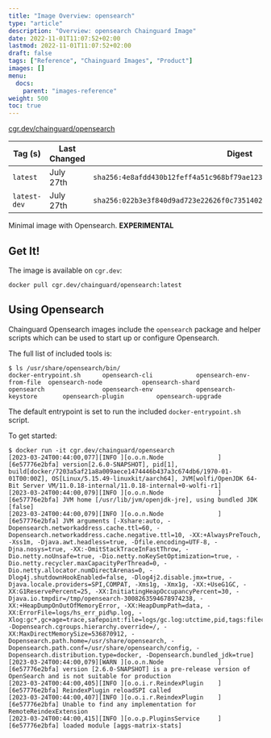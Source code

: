 ```yaml
---
title: "Image Overview: opensearch"
type: "article"
description: "Overview: opensearch Chainguard Image"
date: 2022-11-01T11:07:52+02:00
lastmod: 2022-11-01T11:07:52+02:00
draft: false
tags: ["Reference", "Chainguard Images", "Product"]
images: []
menu:
  docs:
    parent: "images-reference"
weight: 500
toc: true
---
```


[cgr.dev/chainguard/opensearch](https://github.com/chainguard-images/images/tree/main/images/opensearch)

| Tag (s)       | Last Changed | Digest                                                                    |
|---------------|--------------|---------------------------------------------------------------------------|
|  `latest`     | July 27th    | `sha256:4e8afdd430b12feff4a51c968bf79ae123a9630387d95c704728d3301ff3d619` |
|  `latest-dev` | July 27th    | `sha256:022b3e3f840d9ad723e22626f0c7351402fb6912857bfbc3b5e68a19d9f17acf` |



Minimal image with Opensearch. **EXPERIMENTAL**

## Get It!

The image is available on `cgr.dev`:

```
docker pull cgr.dev/chainguard/opensearch:latest
```

## Using Opensearch

Chainguard Opensearch images include the `opensearch` package and helper scripts which can be used to start up or configure Opensearch.

The full list of included tools is:

```shell
$ ls /usr/share/opensearch/bin/
docker-entrypoint.sh      opensearch-cli            opensearch-env-from-file  opensearch-node           opensearch-shard
opensearch                opensearch-env            opensearch-keystore       opensearch-plugin         opensearch-upgrade
```

The default entrypoint is set to run the included `docker-entrypoint.sh` script.

To get started:

```shell
$ docker run -it cgr.dev/chainguard/opensearch
[2023-03-24T00:44:00,077][INFO ][o.o.n.Node               ] [6e57776e2bfa] version[2.6.0-SNAPSHOT], pid[1], build[docker/7203a5af21a8a009aece1474446b437a3c674db6/1970-01-01T00:00Z], OS[Linux/5.15.49-linuxkit/aarch64], JVM[wolfi/OpenJDK 64-Bit Server VM/11.0.18-internal/11.0.18-internal+0-wolfi-r1]
[2023-03-24T00:44:00,079][INFO ][o.o.n.Node               ] [6e57776e2bfa] JVM home [/usr/lib/jvm/openjdk-jre], using bundled JDK [false]
[2023-03-24T00:44:00,079][INFO ][o.o.n.Node               ] [6e57776e2bfa] JVM arguments [-Xshare:auto, -Dopensearch.networkaddress.cache.ttl=60, -Dopensearch.networkaddress.cache.negative.ttl=10, -XX:+AlwaysPreTouch, -Xss1m, -Djava.awt.headless=true, -Dfile.encoding=UTF-8, -Djna.nosys=true, -XX:-OmitStackTraceInFastThrow, -Dio.netty.noUnsafe=true, -Dio.netty.noKeySetOptimization=true, -Dio.netty.recycler.maxCapacityPerThread=0, -Dio.netty.allocator.numDirectArenas=0, -Dlog4j.shutdownHookEnabled=false, -Dlog4j2.disable.jmx=true, -Djava.locale.providers=SPI,COMPAT, -Xms1g, -Xmx1g, -XX:+UseG1GC, -XX:G1ReservePercent=25, -XX:InitiatingHeapOccupancyPercent=30, -Djava.io.tmpdir=/tmp/opensearch-3008263594678974238, -XX:+HeapDumpOnOutOfMemoryError, -XX:HeapDumpPath=data, -XX:ErrorFile=logs/hs_err_pid%p.log, -Xlog:gc*,gc+age=trace,safepoint:file=logs/gc.log:utctime,pid,tags:filecount=32,filesize=64m, -Dopensearch.cgroups.hierarchy.override=/, -XX:MaxDirectMemorySize=536870912, -Dopensearch.path.home=/usr/share/opensearch, -Dopensearch.path.conf=/usr/share/opensearch/config, -Dopensearch.distribution.type=docker, -Dopensearch.bundled_jdk=true]
[2023-03-24T00:44:00,079][WARN ][o.o.n.Node               ] [6e57776e2bfa] version [2.6.0-SNAPSHOT] is a pre-release version of OpenSearch and is not suitable for production
[2023-03-24T00:44:00,405][INFO ][o.o.i.r.ReindexPlugin    ] [6e57776e2bfa] ReindexPlugin reloadSPI called
[2023-03-24T00:44:00,407][INFO ][o.o.i.r.ReindexPlugin    ] [6e57776e2bfa] Unable to find any implementation for RemoteReindexExtension
[2023-03-24T00:44:00,415][INFO ][o.o.p.PluginsService     ] [6e57776e2bfa] loaded module [aggs-matrix-stats]
```

